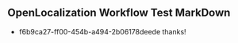 ## OpenLocalization Workflow Test MarkDown
* f6b9ca27-ff00-454b-a494-2b06178deede thanks!

<!--HONumber=Jul16_HO4-->


